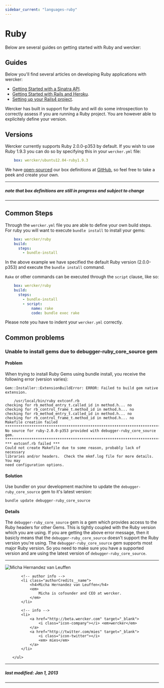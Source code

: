 ```yaml
---
sidebar_current: "languages-ruby"
---
```


# Ruby

Below are several guides on getting started with Ruby and wercker:

## Guides

Below you'll find several articles on developing Ruby applications with wercker:

* [Getting Started with a Sinatra API](/articles/languages/ruby/getting-started-sinatra-api.html "Getting Started with a Sinatra API ").
* [Getting Started with Rails and Heroku](/articles/languages/ruby/rails-heroku.html "Getting Started with Rails and Heroku").
* [Setting up your Rails4 project](/articles/languages/ruby/settingup-rails4.html "Setting up your Rails4 project").

Wercker has built in support for Ruby and will do some introspection to correctly assess if you are running a Ruby project. You are however able to explicitely define your version.

## Versions

Wercker currently supports Ruby 2.0.0-p353 by default. If you wish to use Ruby 1.9.3 you can do so by specifying this in your `wercker.yml` file:

``` yaml
    box: wercker/ubuntu12.04-ruby1.9.3
```

We have [open-sourced](https://github.com/wercker/box-ubuntu12.04-ruby2.0.0) our box definitions at [GitHub](https://github.com/wercker/box-ubuntu12.04-ruby1.9.3), so feel free to take a peek and create your own.

***
##### note that box definitions are still in progress and subject to change
***

## Common Steps

Through the `wercker.yml` file you are able to define your own build steps. For ruby you will want to execute `bundle install` to install your gems:

``` yaml
    box: wercker/ruby
    build:
      steps:
        - bundle-install
```
In the above example we have specified the default Ruby version (2.0.0-p353) and execute the `bundle install` command.

`Rake` or other commands can be executed through the `script` clause, like so:

``` yaml
    box: wercker/ruby
    build:
      steps:
        - bundle-install
        - script:
            name: rake
            code: bundle exec rake
```
Please note you have to indent your `wercker.yml` correctly.

## Common problems

### Unable to install gems due to debugger-ruby\_core\_source gem

#### Problem

When trying to install Ruby Gems using bundle install, you receive the
following error (version varies):

```
Gem::Installer::ExtensionBuildError: ERROR: Failed to build gem native extension.

    /usr/local/bin/ruby extconf.rb
checking for rb_method_entry_t.called_id in method.h... no
checking for rb_control_frame_t.method_id in method.h... no
checking for rb_method_entry_t.called_id in method.h... no
checking for rb_control_frame_t.method_id in method.h... no
Makefile creation failed
**************************************************************************
No source for ruby-2.0.0-p353 provided with debugger-ruby_core_source gem.
**************************************************************************
*** extconf.rb failed ***
Could not create Makefile due to some reason, probably lack of necessary
libraries and/or headers.  Check the mkmf.log file for more details.  You may
need configuration options.
```

#### Solution

Use bundler on your development machine to update the
`debugger-ruby_core_source` gem to it's latest version:

```
bundle update debugger-ruby_core_source
```

#### Details

The `debugger-ruby_core_source` gem is a gem which provides access to the Ruby
headers for other Gems. This is tightly coupled with the Ruby version which you
are using. If you are getting the above error message, then it basicly means
that the `debugger-ruby_core_source` doesn't support the Ruby version you're
using. The `debugger-ruby_core_source` gem supports most major Ruby version. So
you need to make sure you have a supported version and are using the latest
version of `debugger-ruby_core_source`.


-------

<div class="authorCredits">
    <span class="profile-picture">
        <img src="https://secure.gravatar.com/avatar/d4b19718f9748779d7cf18c6303dc17f?d=identicon&s=192" alt="Micha Hernandez van Leuffen"/>
    </span>
    <ul class="authorCredits">

        <!-- author info -->
        <li class="authorCredits__name">
            <h4>Micha Hernandez van Leuffen</h4>
            <em>
                Micha is cofounder and CEO at wercker.
            </em>
        </li>

        <!-- info -->
        <li>
            <a href="http://beta.wercker.com" target="_blank">
                <i class="icon-company"></i> <em>wercker</em>
            </a>
            <a href="http://twitter.com/mies" target="_blank">
                <i class="icon-twitter"></i>
                <em> mies</em>
            </a>
        </li>

    </ul>
</div>

-------
##### last modified: Jan 1, 2013
-------
